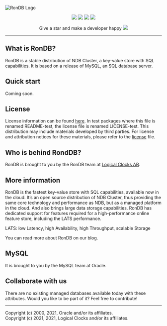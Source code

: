 ![RonDB Logo](https://uploads-ssl.webflow.com/6013cab68382f702f5481fa8/6036462eab5a723283128689_banner-ron.jpg)

<p align="center">
    <a href="https://rondb.com" alt="rondb.com">
        <img src="https://img.shields.io/badge/rondb-com-green" /></a>
    <a href="https://logicalclocks.com" alt="logicalclocks.com">
        <img src="https://img.shields.io/static/v1?label=logicalclocks&message=com&color=blueviolet" /></a>
    <a href="https://dev.mysql.com/doc/" alt="dev.mysql.com/doc">
        <img src="https://img.shields.io/static/v1?label=mysql&message=doc&color=blue" /></a>
    <a href="https://dev.mysql.com/downloads/" alt="dev.mysql.com/downloads">
        <img src="https://img.shields.io/static/v1?label=mysql&message=more&color=orange" /></a>
</p>

<p align="center">
  Give a star and make a developer happy <img src="https://content.logicalclocks.com/hubfs/1f49a.png">
</p>

---

## What is RonDB?

RonDB is a stable distribution of NDB Cluster, a key-value store with SQL capabilities. It is based on a release of MySQL, an SQL database server.

## Quick start

Coming soon.

## License

License information can be found [here](https://github.com/logicalclocks/rondb/blob/21.04/LICENSE). In test packages where this file is renamed README-test, the license file is renamed LICENSE-test. This distribution may include materials developed by third parties. For license and attribution notices for these materials, please refer to the [license](https://github.com/logicalclocks/rondb/blob/21.04/LICENSE) file.

## Who is behind RondDB?

RonDB is brought to you by the RonDB team at [Logical Clocks AB](https://www.logicalclocks.com/).

## More information

RonDB is the fastest key-value store with SQL capabilities, available now in the cloud. It’s an open source distribution of NDB Cluster, thus providing the same core technology and performance as NDB, but as a managed platform in the cloud. And also brings large data storage capabilities.
RonDB has dedicated support for features required for a high-performance online feature store, including the LATS performance.


LATS: low Latency, high Availability, high Throughput, scalable Storage

You can read more about RonDB on our blog.

## MySQL
It is brought to you by the MySQL team at Oracle.

## Collaborate with us

There are no existing managed databases available today with these attributes. Would you like to be part of it? Feel free to contribute!

---

Copyright (c) 2000, 2021, Oracle and/or its affiliates.   
Copyright (c) 2021, 2021, Logical Clocks and/or its affiliates.
